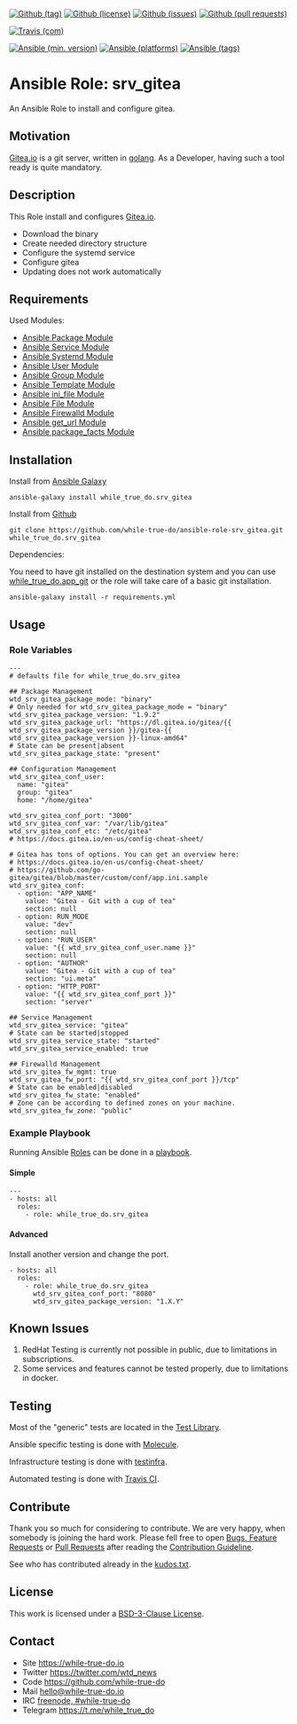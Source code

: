 <!--
name: README.md
description: This file contains important information for the repository.
author: while-true-do.io
contact: hello@while-true-do.io
license: BSD-3-Clause
-->

<!-- github shields -->
[![Github (tag)](https://img.shields.io/github/tag/while-true-do/ansible-role-srv_gitea.svg)](https://github.com/while-true-do/ansible-role-srv_gitea/tags)
[![Github (license)](https://img.shields.io/github/license/while-true-do/ansible-role-srv_gitea.svg)](https://github.com/while-true-do/ansible-role-srv_gitea/blob/master/LICENSE)
[![Github (issues)](https://img.shields.io/github/issues/while-true-do/ansible-role-srv_gitea.svg)](https://github.com/while-true-do/ansible-role-srv_gitea/issues)
[![Github (pull requests)](https://img.shields.io/github/issues-pr/while-true-do/ansible-role-srv_gitea.svg)](https://github.com/while-true-do/ansible-role-srv_gitea/pulls)
<!-- travis shields -->
[![Travis (com)](https://img.shields.io/travis/com/while-true-do/ansible-role-srv_gitea.svg)](https://travis-ci.com/while-true-do/ansible-role-srv_gitea)
<!-- ansible shields -->
[![Ansible (min. version)](https://img.shields.io/badge/dynamic/yaml.svg?label=Min.%20Ansible%20Version&url=https%3A%2F%2Fraw.githubusercontent.com%2Fwhile-true-do%2Fansible-role-srv_gitea%2Fmaster%2Fmeta%2Fmain.yml&query=%24.galaxy_info.min_ansible_version&colorB=black)](https://galaxy.ansible.com/while_true_do/srv_gitea)
[![Ansible (platforms)](https://img.shields.io/badge/dynamic/yaml.svg?label=Supported%20OS&url=https%3A%2F%2Fraw.githubusercontent.com%2Fwhile-true-do%2Fansible-role-srv_gitea%2Fmaster%2Fmeta%2Fmain.yml&query=galaxy_info.platforms%5B*%5D.name&colorB=black)](https://galaxy.ansible.com/while_true_do/srv_gitea)
[![Ansible (tags)](https://img.shields.io/badge/dynamic/yaml.svg?label=Galaxy%20Tags&url=https%3A%2F%2Fraw.githubusercontent.com%2Fwhile-true-do%2Fansible-role-srv_gitea%2Fmaster%2Fmeta%2Fmain.yml&query=%24.galaxy_info.galaxy_tags%5B*%5D&colorB=black)](https://galaxy.ansible.com/while_true_do/srv_gitea)

# Ansible Role: srv_gitea

An Ansible Role to install and configure gitea.

## Motivation

[Gitea.io](https://gitea.io/) is a git server, written in
[golang](https://golang.org/). As a Developer, having such a tool ready is quite
mandatory.

## Description

This Role install and configures [Gitea.io](https://gitea.io/).

-   Download the binary
-   Create needed directory structure
-   Configure the systemd service
-   Configure gitea
-   Updating does not work automatically

## Requirements

Used Modules:

-   [Ansible Package Module](https://docs.ansible.com/ansible/latest/modules/package_module.html)
-   [Ansible Service Module](https://docs.ansible.com/ansible/latest/modules/service_module.html)
-   [Ansible Systemd Module](https://docs.ansible.com/ansible/latest/modules/systemd_module.html)
-   [Ansible User Module](https://docs.ansible.com/ansible/latest/modules/user_module.html)
-   [Ansible Group Module](https://docs.ansible.com/ansible/latest/modules/group_module.html)
-   [Ansible Template Module](https://docs.ansible.com/ansible/latest/modules/template_module.html)
-   [Ansible ini_file Module](https://docs.ansible.com/ansible/latest/modules/ini_file_module.html)
-   [Ansible File Module](https://docs.ansible.com/ansible/latest/modules/file_module.html)
-   [Ansible Firewalld Module](https://docs.ansible.com/ansible/latest/modules/firewalld_module.html)
-   [Ansible get_url Module](https://docs.ansible.com/ansible/latest/modules/get_url_module.html)
-   [Ansible package_facts Module](https://docs.ansible.com/ansible/latest/modules/package_facts_module.html)

## Installation

Install from [Ansible Galaxy](https://galaxy.ansible.com/while_true_do/srv_gitea)
```
ansible-galaxy install while_true_do.srv_gitea
```

Install from [Github](https://github.com/while-true-do/ansible-role-srv_gitea)
```
git clone https://github.com/while-true-do/ansible-role-srv_gitea.git while_true_do.srv_gitea
```

Dependencies:

You need to have git installed on the destination system and you can use
[while_true_do.app_git](galaxy.ansible.com/while_true_do/app_git) or the role
will take care of a basic git installation.

```
ansible-galaxy install -r requirements.yml
```

## Usage

### Role Variables

```
---
# defaults file for while_true_do.srv_gitea

## Package Management
wtd_srv_gitea_package_mode: "binary"
# Only needed for wtd_srv_gitea_package_mode = "binary"
wtd_srv_gitea_package_version: "1.9.2"
wtd_srv_gitea_package_url: "https://dl.gitea.io/gitea/{{ wtd_srv_gitea_package_version }}/gitea-{{ wtd_srv_gitea_package_version }}-linux-amd64"
# State can be present|absent
wtd_srv_gitea_package_state: "present"

## Configuration Management
wtd_srv_gitea_conf_user:
  name: "gitea"
  group: "gitea"
  home: "/home/gitea"

wtd_srv_gitea_conf_port: "3000"
wtd_srv_gitea_conf_var: "/var/lib/gitea"
wtd_srv_gitea_conf_etc: "/etc/gitea"
# https://docs.gitea.io/en-us/config-cheat-sheet/

# Gitea has tons of options. You can get an overview here:
# https://docs.gitea.io/en-us/config-cheat-sheet/
# https://github.com/go-gitea/gitea/blob/master/custom/conf/app.ini.sample
wtd_srv_gitea_conf:
  - option: "APP_NAME"
    value: "Gitea - Git with a cup of tea"
    section: null
  - option: RUN_MODE
    value: "dev"
    section: null
  - option: "RUN_USER"
    value: "{{ wtd_srv_gitea_conf_user.name }}"
    section: null
  - option: "AUTHOR"
    value: "Gitea - Git with a cup of tea"
    section: "ui.meta"
  - option: "HTTP_PORT"
    value: "{{ wtd_srv_gitea_conf_port }}"
    section: "server"

## Service Management
wtd_srv_gitea_service: "gitea"
# State can be started|stopped
wtd_srv_gitea_service_state: "started"
wtd_srv_gitea_service_enabled: true

## Firewalld Management
wtd_srv_gitea_fw_mgmt: true
wtd_srv_gitea_fw_port: "{{ wtd_srv_gitea_conf_port }}/tcp"
# State can be enabled|disabled
wtd_srv_gitea_fw_state: "enabled"
# Zone can be according to defined zones on your machine.
wtd_srv_gitea_fw_zone: "public"
```

### Example Playbook

Running Ansible
[Roles](https://docs.ansible.com/ansible/latest/user_guide/playbooks_reuse_roles.html)
can be done in a
[playbook](https://docs.ansible.com/ansible/latest/user_guide/playbooks_intro.html).

#### Simple

```
---
- hosts: all
  roles:
    - role: while_true_do.srv_gitea
```

#### Advanced

Install another version and change the port.

```
- hosts: all
  roles:
    - role: while_true_do.srv_gitea
      wtd_srv_gitea_conf_port: "8080"
      wtd_srv_gitea_package_version: "1.X.Y"
```

## Known Issues

1.  RedHat Testing is currently not possible in public, due to limitations
    in subscriptions.
2.  Some services and features cannot be tested properly, due to limitations
    in docker.

## Testing

Most of the "generic" tests are located in the
[Test Library](https://github.com/while-true-do/test-library).

Ansible specific testing is done with
[Molecule](https://molecule.readthedocs.io/en/stable/).

Infrastructure testing is done with
[testinfra](https://testinfra.readthedocs.io/en/stable/).

Automated testing is done with [Travis CI](https://travis-ci.com/while-true-do).

## Contribute

Thank you so much for considering to contribute. We are very happy, when somebody
is joining the hard work. Please fell free to open
[Bugs, Feature Requests](https://github.com/while-true-do/ansible-role-srv_gitea/issues)
or [Pull Requests](https://github.com/while-true-do/ansible-role-srv_gitea/pulls) after
reading the [Contribution Guideline](https://github.com/while-true-do/doc-library/blob/master/docs/CONTRIBUTING.md).

See who has contributed already in the [kudos.txt](./kudos.txt).

## License

This work is licensed under a [BSD-3-Clause License](https://opensource.org/licenses/BSD-3-Clause).

## Contact

-   Site <https://while-true-do.io>
-   Twitter <https://twitter.com/wtd_news>
-   Code <https://github.com/while-true-do>
-   Mail [hello@while-true-do.io](mailto:hello@while-true-do.io)
-   IRC [freenode, #while-true-do](https://webchat.freenode.net/?channels=while-true-do)
-   Telegram <https://t.me/while_true_do>
